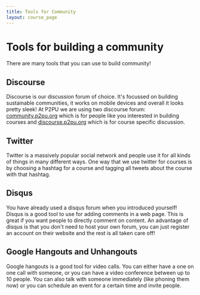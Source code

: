 ```yaml
---
title: Tools for Community
layout: course_page
---
```

# Tools for building a community

There are many tools that you can use to build community!

## Discourse

Discourse is our discussion forum of choice. It's focussed on building sustainable communities, it works on mobile devices and overall it looks pretty sleek! At P2PU we are using two discourse forum: [community.p2pu.org](http://community.p2pu.org/) which is for people like you interested in building courses and [discourse.p2pu.org](http://discourse.p2pu.org) which is for course specific discussion.

## Twitter

Twitter is a massively popular social network and people use it for all kinds of things in many different ways. One way that we use twitter for courses is by choosing a hashtag for a course and tagging all tweets about the course with that hashtag.

## Disqus

You have already used a disqus forum when you introduced yourself! Disqus is a good tool to use for adding comments in a web page. This is great if you want people to directly comment on content. An advantage of disqus is that you don't need to host your own forum, you can just register an account on their website and the rest is all taken care off!

## Google Hangouts and Unhangouts

Google hangouts is a good tool for video calls. You can either have a one on one call with someone, or you can have a video conference between up to 10 people. You can also talk with someone immediately (like phoning them now) or you can schedule an event for a certain time and invite people.
